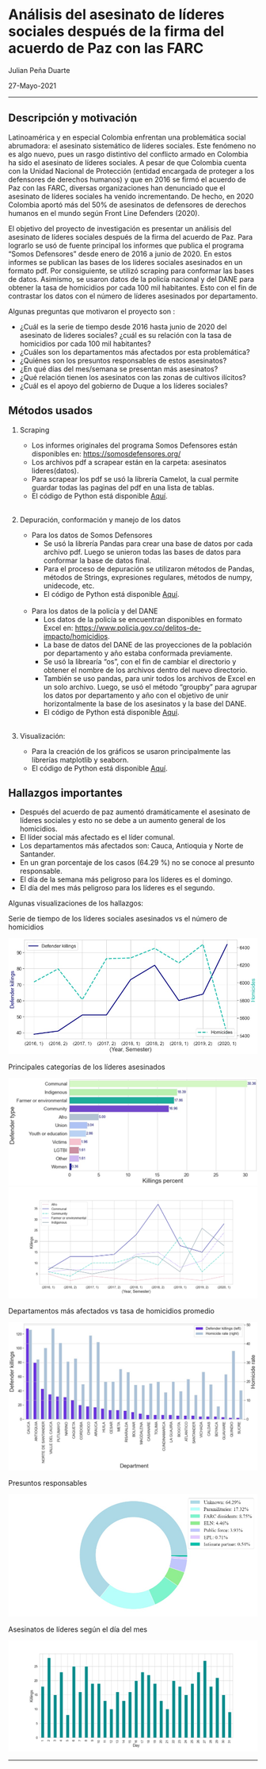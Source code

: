 # Análisis del asesinato de líderes sociales después de la firma del acuerdo de Paz con las FARC
Julian Peña Duarte

27-Mayo-2021

---

## Descripción y motivación 

Latinoamérica y en especial Colombia enfrentan una problemática social abrumadora: el asesinato sistemático de líderes sociales. Este fenómeno no es algo nuevo, pues un rasgo distintivo del conflicto armado en Colombia ha sido el asesinato de líderes sociales.  A pesar de que Colombia cuenta con la Unidad Nacional de Protección (entidad encargada de proteger a los defensores de derechos humanos) y que en 2016 se firmó el acuerdo de Paz con las FARC, diversas organizaciones han denunciado que el asesinato de líderes sociales ha venido incrementando. De hecho, en 2020 Colombia aportó más del 50% de asesinatos de defensores de derechos humanos en el mundo según Front Line Defenders (2020).

El objetivo del proyecto de investigación es presentar un análisis del asesinato de líderes sociales después de la firma del acuerdo de Paz.  Para lograrlo se usó de fuente principal los informes que publica el programa “Somos Defensores” desde enero de 2016 a junio de 2020.  En estos informes se publican las bases de los líderes sociales asesinados en un formato pdf. Por consiguiente, se utilizó scraping para conformar las bases de datos. Asimismo, se usaron datos de la policía nacional y del DANE para obtener la tasa de homicidios por cada 100 mil habitantes. Esto con el fin de contrastar los datos con el número de líderes asesinados por departamento.

Algunas preguntas que motivaron el proyecto son :

- ¿Cuál es la serie de tiempo desde 2016 hasta junio de 2020 del asesinato de lideres sociales? ¿cuál es su relación con la tasa de homicidios por cada 100 mil habitantes?
- ¿Cuáles son los departamentos más afectados por esta problemática?
- ¿Quiénes son los presuntos responsables de estos asesinatos?
- ¿En qué días del mes/semana se presentan más asesinatos?
- ¿Qué relación tienen los asesinatos con las zonas de cultivos ilícitos?
- ¿Cuál es el apoyo del gobierno de Duque a los líderes sociales?

## Métodos usados



1. Scraping
    - Los informes originales del programa Somos Defensores están disponibles en: https://somosdefensores.org/
    - Los archivos pdf  a scrapear están en la carpeta: asesinatos lideres(datos).
    - Para scrapear los pdf se usó la librería Camelot, la cual permite guardar todas las paginas del pdf en una lista de tablas.
    - El código de Python está disponible [Aquí](Creacion_bases_lideres.ipynb).
<br><br>
2. Depuración, conformación y manejo de los datos

    - Para los datos de Somos Defensores
        - Se usó la librería Pandas para crear una base de datos por cada archivo pdf. Luego se unieron todas las bases de datos para conformar la base de datos final.
        - Para el proceso de depuración se utilizaron métodos de Pandas, métodos de Strings, expresiones regulares, métodos de numpy, unidecode, etc.
        - El código de Python está disponible [Aquí](Creacion_bases_lideres.ipynb).
        <br><br>
    - Para los datos de la policía y del DANE
        - Los datos de la policía se encuentran disponibles en formato Excel en: https://www.policia.gov.co/delitos-de-impacto/homicidios. 
        - La base de datos del DANE de las proyecciones de la población por departamento y año estaba conformada previamente. 
        - Se usó la librearía “os”, con el fin de cambiar el directorio y obtener el nombre de los archivos dentro del nuevo directorio.
        - También se uso pandas, para unir todos los archivos de Excel en un solo archivo.  Luego, se usó el método “groupby” para agrupar los datos por departamento y año con el objetivo de unir horizontalmente la base de los asesinatos y la base del DANE.
        - El código de Python está disponible [Aquí](creacion_bases_homicidios.ipynb).
<br><br>
3. Visualización:
    - Para la creación de los gráficos se usaron principalmente las librerías matplotlib y seaborn.
    - El código de Python está disponible [Aquí](graficos.ipynb).


## Hallazgos importantes


- Después del acuerdo de paz aumentó dramáticamente el asesinato de líderes sociales y esto no se debe a un aumento general de los homicidios. 
- El líder social más afectado es el líder comunal.
- Los departamentos más afectados son: Cauca, Antioquia y Norte de Santander.
- En un gran porcentaje de los casos (64.29 %) no se conoce al presunto responsable.
- El día de la semana más peligroso para los líderes es el domingo.
- El día del mes más peligroso para los líderes es el segundo.



Algunas visualizaciones de los hallazgos:

Serie de tiempo de los líderes sociales asesinados vs el número de homicidios

<img src="graficos/Number of  killings of human rights defenders vs homicides.jpg">

Principales categorías de los líderes asesinados

<img src="graficos/defender_type_percent.jpg">

<img src="graficos/Number of  killings by type of defender.png">

Departamentos más afectados vs tasa de homicidios promedio

<img src="graficos/defenders_homicides.jpg">

Presuntos responsables 



<img src="graficos/presumed responsible1.jpg">

Asesinatos de líderes según el día del mes

<img src="graficos/Number of  killings by day.png">

---
